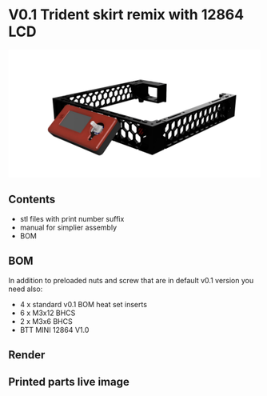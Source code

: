 # V0.1 Trident skirt remix with 12864 LCD

![Image of V0.1 remixed render](images/v0.1_trident_skirt_remix_render.png)

## Contents

* stl files with print number suffix
* manual for simplier assembly
* BOM

## BOM
In addition to preloaded nuts and screw that are in default v0.1 version you need also:
* 4 x standard v0.1 BOM heat set inserts
* 6 x M3x12 BHCS
* 2 x M3x6 BHCS
* BTT MINI 12864 V1.0

## Render

## Printed parts live image
